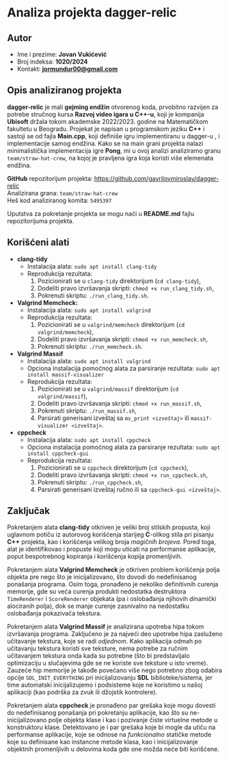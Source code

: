 # Analiza projekta dagger-relic

## Autor
- Ime i prezime: **Jovan Vukićević**
- Broj indeksa: **1020/2024**
- Kontakt: **jormundur00@gmail.com**

## Opis analiziranog projekta
**dagger-relic** je mali **gejming endžin** otvorenog koda, prvobitno razvijen za potrebe stručnog kursa **Razvoj video igara u C++-u**, koji je kompanija **Ubisoft** držala tokom akademske 2022/2023. godine na Matematičkom fakultetu u Beogradu. Projekat je napisan u programskom jeziku **C++** i sastoji se od fajla **Main.cpp**, koji definiše igru implementiranu u dagger-u , i implementacije samog endžina. Kako se na main grani projekta nalazi minimalistička implementacija igre **Pong**, mi u ovoj analizi analiziramo granu `team/straw-hat-crew`, na kojoj je pravljena igra koja koristi više elemenata endžina.

**GitHub** repozitorijum projekta: https://github.com/gavrilovmiroslav/dagger-relic </br>
Analizirana grana: `team/straw-hat-crew` </br>
Heš kod analiziranog komita: `5495397`

Uputstva za pokretanje projekta se mogu naći u **README.md** fajlu repozitorijuma projekta.

## Korišćeni alati
- **clang-tidy**
    - Instalacija alata: `sudo apt install clang-tidy`
    - Reprodukcija rezultata:
        1. Pozicionirati se u `clang-tidy` direktorijum (`cd clang-tidy`),
        2. Dodeliti pravo izvršavanja skripti: `chmod +x run_clang_tidy.sh`,
        3. Pokrenuti skriptu: `./run_clang_tidy.sh`.
- **Valgrind Memcheck:**
    - Instalacija alata: `sudo apt install valgrind`
    - Reprodukcija rezultata:
        1. Pozicionirati se u `valgrind/memcheck` direktorijum (`cd valgrind/memcheck`),
        2. Dodeliti pravo izvršavanja skripti: `chmod +x run_memcheck.sh`,
        3. Pokrenuti skriptu: `./run_memcheck.sh`.
- **Valgrind Massif**
    - Instalacija alata: `sudo apt install valgrind`
    - Opciona instalacija pomoćnog alata za parsiranje rezultata: `sudo apt install massif-visualizer`
    - Reprodukcija rezultata:
        1. Pozicionirati se u `valgrind/massif` direktorijum (`cd valgrind/massif`),
        2. Dodeliti pravo izvršavanja skripti: `chmod +x run_massif.sh`,
        3. Pokrenuti skriptu: `./run_massif.sh`,
        4. Parsirati generisani izveštaj sa `ms_print <izveštaj>` ili `massif-visualizer <izveštaj>`.
- **cppcheck**
    - Instalacija alata: `sudo apt install cppcheck`
    - Opciona instalacija pomoćnog alata za parsiranje rezultata: `sudo apt install cppcheck-gui`
    - Reprodukcija rezultata:
        1. Pozicionirati se u `cppcheck` direktorijum (`cd cppcheck`),
        2. Dodeliti pravo izvršavanja skripti: `chmod +x run_cppcheck.sh`,
        3. Pokrenuti skriptu: `./run_cppcheck.sh`,
        4. Parsirati generisani izveštaj ručno ili sa `cppcheck-gui <izveštaj>`.

## Zaključak

Pokretanjem alata **clang-tidy** otkriven je veliki broj stilskih propusta, koji uglavnom potiču iz autorovog korišćenja starijeg **C**-olikog stila pri pisanju **C++** projekta, kao i korišćenja velikog broja *magičnih brojeva*. Pored toga, alat je identifikovao i propuste koji mogu uticati na performanse aplikacije, poput bespotrebnog kopiranja i korišćenja kopija promenljivih.

Pokretanjem alata **Valgrind Memcheck** je otkriven problem korišćenja polja objekta pre nego što je inicijalizovano, što dovodi do nedefinisanog ponašanja programa. Osim toga, pronađeno je nekoliko definitivnih curenja memorije, gde su veća curenja produkti nedostatka destruktora `TimeRenderer` i `ScoreRenderer` objekata (pa i oslobađanja njihovih dinamički alociranih polja), dok se manje curenje zasnivalno na nedostatku oslobađanja pokazivača tekstura.

Pokretanjem alata **Valgrind Massif** je analizirana upotreba hipa tokom izvršavanja programa. Zaključeno je za najveći deo upotrebe hipa zasluženo učitavanje tekstura, koje se radi *odjednom*. Kako aplikacija odmah po učitavanju tekstura koristi sve teksture, nema potrebe za ručnim učitavanjem tekstura onda kada su potrebne (što bi predstavljalo optimizaciju u slučajevima gde se ne koriste sve teksture u isto vreme). Zauzeće hip memorije je takođe povećano više nego potrebno zbog odabira opcije `SDL_INIT_EVERYTHING` pri inicijalizovanju **SDL** biblioteke/sistema, jer time automatski inicijalizujemo i podsisteme koje ne koristimo u našoj aplikaciji (kao podrška za zvuk ili džojstik kontrolere).

Pokretanjem alata **cppcheck** je pronađeno par grešaka koje mogu dovesti do nedefinisanog ponašanja pri pokretanju aplikacije, kao što su ne-inicijalizovano polje objekta klase i kao i pozivanje čiste virtuelne metode u konstruktoru klase. Detektovano je i par grešaka koje bi mogle da utiču na performanse aplikacije, koje se odnose na *funkcionalno* statičke metode koje su definisane kao instancne metode klasa, kao i inicijalizovanje objektnih promenljivih u delovima koda gde one možda neće biti korišćene.